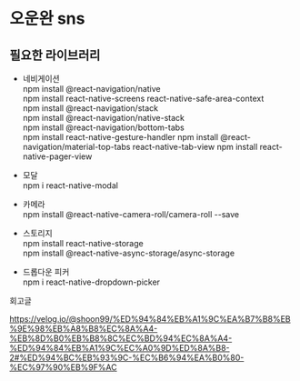 # 오운완 sns

## 필요한 라이브러리

- 네비게이션  
  npm install @react-navigation/native  
  npm install react-native-screens react-native-safe-area-context  
  npm install @react-navigation/stack  
  npm install @react-navigation/native-stack  
  npm install @react-navigation/bottom-tabs  
  npm install react-native-gesture-handler
  npm install @react-navigation/material-top-tabs react-native-tab-view
  npm install react-native-pager-view

- 모달  
  npm i react-native-modal

- 카메라  
  npm install @react-native-camera-roll/camera-roll --save

- 스토리지  
  npm install react-native-storage  
  npm install @react-native-async-storage/async-storage

- 드롭다운 피커  
  npm i react-native-dropdown-picker

회고글

https://velog.io/@shoon99/%ED%94%84%EB%A1%9C%EA%B7%B8%EB%9E%98%EB%A8%B8%EC%8A%A4-%EB%8D%B0%EB%B8%8C%EC%BD%94%EC%8A%A4-%ED%94%84%EB%A1%9C%EC%A0%9D%ED%8A%B8-2#%ED%94%BC%EB%93%9C-%EC%B6%94%EA%B0%80-%EC%97%90%EB%9F%AC
